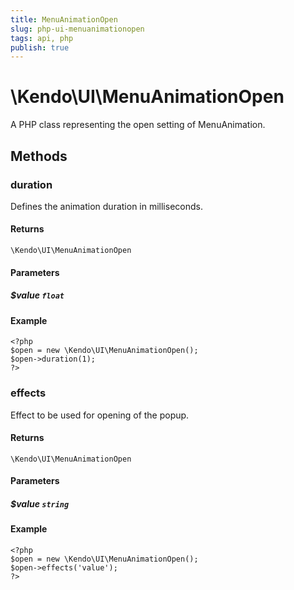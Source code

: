 ```yaml
---
title: MenuAnimationOpen
slug: php-ui-menuanimationopen
tags: api, php
publish: true
---
```


# \Kendo\UI\MenuAnimationOpen

A PHP class representing the open setting of MenuAnimation.


## Methods

### duration
Defines the animation duration in milliseconds.

#### Returns
`\Kendo\UI\MenuAnimationOpen`

#### Parameters

##### $value `float`



#### Example 
    <?php
    $open = new \Kendo\UI\MenuAnimationOpen();
    $open->duration(1);
    ?>

### effects
Effect to be used for opening of the popup.

#### Returns
`\Kendo\UI\MenuAnimationOpen`

#### Parameters

##### $value `string`



#### Example 
    <?php
    $open = new \Kendo\UI\MenuAnimationOpen();
    $open->effects('value');
    ?>

